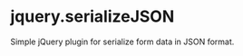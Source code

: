 jquery.serializeJSON
====================

Simple jQuery plugin for serialize form data in JSON format.
